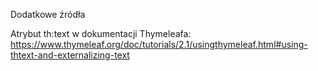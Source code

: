 Dodatkowe źródła

Atrybut th:text w dokumentacji Thymeleafa: https://www.thymeleaf.org/doc/tutorials/2.1/usingthymeleaf.html#using-thtext-and-externalizing-text
